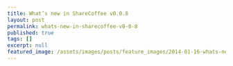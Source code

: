 ```yaml
---
title: What’s new in ShareCoffee v0.0.8
layout: post
permalink: whats-new-in-sharecoffee-v0-0-8
published: true
tags: []
excerpt: null
featured_image: /assets/images/posts/feature_images/2014-01-16-whats-new-in-sharecoffee-v0-0-8.jpg
---
```

